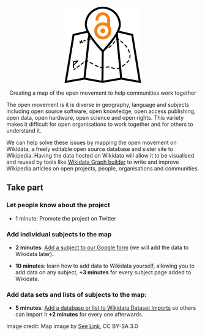 <p align="center">
  <img height="200" src="/logo.png">
</p>

<p align="center">
Creating a map of the open movement to help communities work together
</p>

The open movement is it is diverse in geography, language and subjects including open source software, open knowledge, open access publishing, open data, open hardware, open science and open rights. This variety makes it difficult for open organisations to work together and for others to understand it. 

We can help solve these issues by mapping the open movement on Wikidata, a freely editable open source database and sister site to Wikipedia. Having the data hosted on Wikidata will allow it to be visualised and reused by tools like [Wikidata Graph  builder](https://angryloki.github.io/wikidata-graph-builder/) to write and improve Wikipedia articles on open projects, people, organisations and communities. 

## Take part 

### Let people know about the project 
- 1 minute: Promote the project on Twitter

### Add individual subjects to the map 
- **2 minutes**: [Add a subject to our Google form](https://goo.gl/forms/2otr42KLxQH9tZJg1) (we will add the data to Wikidata later).

- **10 minutes**: learn how to add data to Wikidata yourself, allowing you to add data on any subject, **+3 minutes** for every subject page added to Wikidata.

### Add data sets and lists of subjects to the map:</h4>
- **5 minutes**: [Add a database or list to Wikidata Dataset Imports](https://www.wikidata.org/wiki/Wikidata:Dataset_Imports) so others can import it **+2 minutes** for every one afterwards.





Image credit: Map image by [See Link](https://thenounproject.com/term/map/658110/), CC BY-SA 3.0
